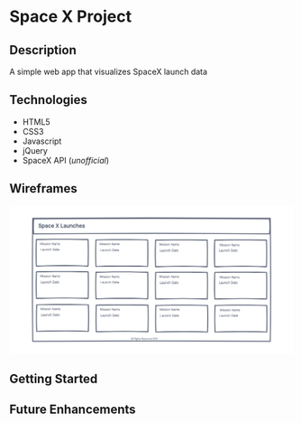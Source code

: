 # Space X Project 

## Description
A simple web app that visualizes SpaceX launch data

## Technologies
- HTML5
- CSS3
- Javascript
- jQuery
- SpaceX API (_unofficial_)


## Wireframes
![wireframe](./imgs/wireframe.png)

## Getting Started

## Future Enhancements
